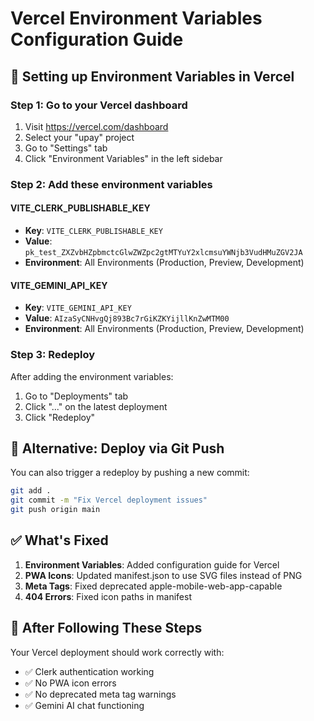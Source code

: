 # Vercel Environment Variables Configuration Guide

## 🚀 Setting up Environment Variables in Vercel

### Step 1: Go to your Vercel dashboard
1. Visit https://vercel.com/dashboard
2. Select your "upay" project
3. Go to "Settings" tab
4. Click "Environment Variables" in the left sidebar

### Step 2: Add these environment variables

#### VITE_CLERK_PUBLISHABLE_KEY
- **Key**: `VITE_CLERK_PUBLISHABLE_KEY`
- **Value**: `pk_test_ZXZvbHZpbmctcGlwZWZpc2gtMTYuY2xlcmsuYWNjb3VudHMuZGV2JA`
- **Environment**: All Environments (Production, Preview, Development)

#### VITE_GEMINI_API_KEY
- **Key**: `VITE_GEMINI_API_KEY`
- **Value**: `AIzaSyCNHvgQj893Bc7rGiKZKYijllKnZwMTM00`
- **Environment**: All Environments (Production, Preview, Development)

### Step 3: Redeploy
After adding the environment variables:
1. Go to "Deployments" tab
2. Click "..." on the latest deployment
3. Click "Redeploy"

## 🔧 Alternative: Deploy via Git Push

You can also trigger a redeploy by pushing a new commit:

```bash
git add .
git commit -m "Fix Vercel deployment issues"
git push origin main
```

## ✅ What's Fixed

1. **Environment Variables**: Added configuration guide for Vercel
2. **PWA Icons**: Updated manifest.json to use SVG files instead of PNG
3. **Meta Tags**: Fixed deprecated apple-mobile-web-app-capable
4. **404 Errors**: Fixed icon paths in manifest

## 🎯 After Following These Steps

Your Vercel deployment should work correctly with:
- ✅ Clerk authentication working
- ✅ No PWA icon errors
- ✅ No deprecated meta tag warnings
- ✅ Gemini AI chat functioning